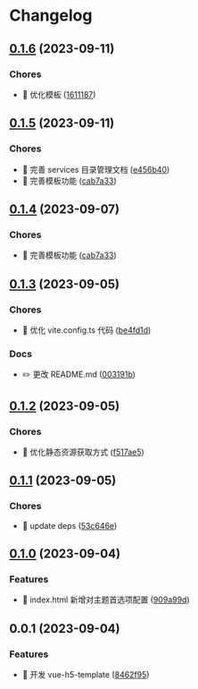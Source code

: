 # Changelog

## [0.1.6](https://github.com/l246804/vue-h5-template/compare/v0.1.5...v0.1.6) (2023-09-11)


### Chores

* 🤖 优化模板 ([1611187](https://github.com/l246804/vue-h5-template/commit/16111874838f6910af29083ed015b22c745f567d))

## [0.1.5](https://github.com/l246804/vue-h5-template/compare/v0.1.3...v0.1.5) (2023-09-11)


### Chores

* 🤖 完善 services 目录管理文档 ([e456b40](https://github.com/l246804/vue-h5-template/commit/e456b40773cff9d2601cca9b37c4be7f9d04d264))
* 🤖 完善模板功能 ([cab7a33](https://github.com/l246804/vue-h5-template/commit/cab7a33b8a35070d9deb54012631b4b2271008de))

## [0.1.4](https://github.com/l246804/vue-h5-template/compare/v0.1.3...v0.1.4) (2023-09-07)


### Chores

* 🤖 完善模板功能 ([cab7a33](https://github.com/l246804/vue-h5-template/commit/cab7a33b8a35070d9deb54012631b4b2271008de))

## [0.1.3](https://github.com/l246804/vue-h5-template/compare/v0.1.2...v0.1.3) (2023-09-05)


### Chores

* 🤖 优化 vite.config.ts 代码 ([be4fd1d](https://github.com/l246804/vue-h5-template/commit/be4fd1d4ed12d4517e6dc199db2d2fc6ac72b856))


### Docs

* ✏️ 更改 README.md ([003191b](https://github.com/l246804/vue-h5-template/commit/003191b0c8594f777520d1b30dceb0b790aafc50))

## [0.1.2](https://github.com/l246804/vue-h5-template/compare/v0.1.1...v0.1.2) (2023-09-05)


### Chores

* 🤖 优化静态资源获取方式 ([f517ae5](https://github.com/l246804/vue-h5-template/commit/f517ae57e897e0b2cca6cb3a97d8c8379bfb0b19))

## [0.1.1](https://github.com/l246804/vue-h5-template/compare/v0.1.0...v0.1.1) (2023-09-05)


### Chores

* 🤖 update deps ([53c646e](https://github.com/l246804/vue-h5-template/commit/53c646e134e6a739bd196c91e9f7ae5e90e7bb98))

## [0.1.0](https://github.com/l246804/vue-h5-template/compare/v0.0.1...v0.1.0) (2023-09-04)


### Features

* 🎸 index.html 新增对主题首选项配置 ([909a99d](https://github.com/l246804/vue-h5-template/commit/909a99d9442c7635f26c4da8c125de9864cf5233))

## 0.0.1 (2023-09-04)


### Features

* 🎸 开发 vue-h5-template ([8462f95](https://github.com/l246804/vue-h5-template/commit/8462f95092e9862f346a0d8248d144411c02aafc))